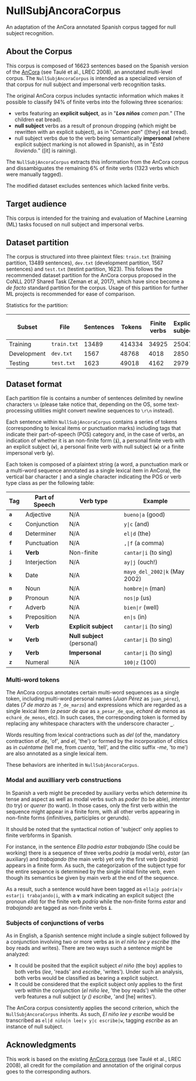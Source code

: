 # NullSubjAncoraCorpus
An adaptation of the AnCora annotated Spanish corpus tagged for null subject recognition.

## About the Corpus
This corpus is composed of 16623 sentences based on the Spanish version of the [AnCora](https://clic.ub.edu/corpus/es/ancora) (see Taulé et al., LREC 2008), an annotated multi-level corpus. The `NullSubjAncoraCorpus` is intended as a specialized version of that corpus for null subject and impersonal verb recognition tasks.

The original AnCora corpus includes syntactic information which makes it possible to classify 94% of finite verbs into the following three scenarios:
- verbs featuring an **explicit subject**, as in "_**Los niños** comen pan._" (The children eat bread).
- **null subject** verbs as a result of pronoun dropping (which might be rewritten with an explicit subject), as in "_Comen pan_" (\[they\] eat bread).
- null subject verbs due to the verb being semantically **impersonal** (where explicit subject marking is not allowed in Spanish), as in "_Está lloviendo._" (\[it\] is raining).

The `NullSubjAncoraCorpus` extracts this information from the AnCora corpus and dissambiguates the remaining 6% of finite verbs (1323 verbs which were manually tagged).

The modified dataset excludes sentences which lacked finite verbs.

## Target audience
This corpus is intended for the training and evaluation of Machine Learning (ML) tasks focused on null subject and impersonal verbs.

## Dataset partition
The corpus is structured into three plaintext files: `train.txt` (training partition, 13489 sentences), `dev.txt` (development partition, 1567 sentences) and `test.txt` (testint partition, 1623). This follows the recommended dataset partition for the AnCora corpus proposed in the  CoNLL 2017 Shared Task (Zeman et al, 2017), which have since become a _de facto_ standard partition for the corpus. Usage of this partition for further ML projects is recommended for ease of comparison.

Statistics for the partition:

| Subset | File | Sentences | Tokens | Finite verbs | Explicit subject | Null subject (excluding impersonal) | Impersonal |
|--------|------|-----------|--------|--------------|------------------|-------------------------------------|------------|
| Training    | `train.txt` | 13489 | 414334 | 34925 | 25047 |  8835 | 1043 |
| Development | `dev.txt`   |  1567 |  48768 |  4018 |  2850 |  1062 |  106 |
| Testing     | `test.txt`  |  1623 |  49018 |  4162 |  2979 |  1062 |  121 |

## Dataset format
Each partition file is contains a number of sentences delimited by newline characters `\n` (please take notice that, depending on the OS, some text-processing utilities might convert newline sequences to `\r\n` instead).

Each sentence within `NullSubjAncoraCorpus` contains a series of tokens (corresponding to lexical items or punctuation marks) including tags that indicate their part-of-speech (POS) category and, in the case of verbs, an indication of whether it is an non-finite form (**`i`**), a personal finite verb with an explicit subject (**`v`**), a personal finite verb with null subject (**`w`**) or a finite impersonal verb (**`y`**).

Each token is composed of a plaintext string (a word, a punctuation mark or a multi-word sequence annotated as a single lexical item in AnCora), the vertical bar character **`|`** and a single character indicating the POS or verb type class as per the following table:

| Tag     | Part of Speech | Verb type                   | Example                       |
|---------|----------------|-----------------------------|-------------------------------|
| **`a`** | Adjective      | N/A                         | `bueno\|a` (good)             |
| **`c`** | Conjunction    | N/A                         | `y\|c` (and)                  |
| **`d`** | Determiner     | N/A                         | `el\|d` (the)                 |
| **`f`** | Punctuation    | N/A                         | `,\|f` (a comma)              |
| **`i`** | **Verb**       | Non-finite                  | `cantar\|i` (to sing)         |
| **`j`** | Interjection   | N/A                         | `ay\|j` (ouch!)               |
| **`k`** | Date           | N/A                         | `mayo_del_2002\|k` (May 2002) |
| **`n`** | Noun           | N/A                         | `hombre\|n` (man)             |
| **`p`** | Pronoun        | N/A                         | `nos\|p` (us)                 |
| **`r`** | Adverb         | N/A                         | `bien\|r` (well)              |
| **`s`** | Preposition    | N/A                         | `en\|s` (in)                  |
| **`v`** | **Verb**       | **Explicit subject**        | `cantar\|i` (to sing)         |
| **`w`** | **Verb**       | **Null subject** (personal) | `cantar\|i` (to sing)         |
| **`y`** | **Verb**       | **Impersonal**              | `cantar\|i` (to sing)         |
| **`z`** | Numeral        | N/A                         | `100\|z` (100)                |

### Multi-word tokens
The AnCora corpus annotates certain multi-word sequences as a single token, including multi-word personal names (_Juan Pérez_ as `juan_pérez`), dates (_7 de marzo_ as `7_de_marzo`) and expressions which are regarded as a single lexical item (_a pesar de que_ as `a_pesar_de_que`, _echaré de menos_ as `echaré_de_menos`, etc). In such cases, the corresponding token is formed by replacing any whitespace characters with the underscore character **`_`**.

Words resulting from lexical contractions such as _del_ (of the, mandatory contraction of  _de_, 'of', and _el_, 'the') or formed by the incorporation of clitics as in _cuéntame_ (tell me, from _cuenta_, 'tell', and the clitic suffix _-me_, 'to me') are also annotated as a single lexical item.

These behaviors are inherited in `NullSubjAncoraCorpus`.

### Modal and auxilliary verb constructions

In Spanish a verb might be preceded by auxiliary verbs which determine its tense and aspect as well as modal verbs such as _poder_ (to be able), _intentar_ (to try) or _querer_ (to want). In those cases, only the first verb within the sequence might appear in a finite form, with all other verbs appearing in non-finite forms (infinitives, participles or gerunds).

It should be noted that the syntactical notion of 'subject' only applies to finite verbforms in Spanish.

For instance, in the sentence _Ella podría estar trabajando_ (She could be working) there is a sequence of three verbs _podría_ (a modal verb), _estar_ (an auxiliary) and _trabajando_ (the main verb) yet only the first verb (_podría_) appears in a finite form. As such, the categorization of the subject type for the entire sequence is determined by the single initial finite verb, even though its semantics be given by main verb at the end of the sequence.

As a result, such a sentence would have been tagged as `ella|p podría|v estar|i trabajando|i`, with a **`v`** mark indicating an explicit subject (the pronoun _ella_) for the finite verb _podría_ while the non-finite forms _estar_ and _trabajando_ are tagged as non-finite verbs **`i`**.

### Subjects of conjunctions of verbs

As in English, a Spanish sentence might include a single subject followed by a conjunction involving two or more verbs as in _el niño lee y escribe_ (the boy reads and writes). There are two ways such a sentence might be analyzed:

- It could be posited that the explicit subject _el niño_ (the boy) applies to both verbs (_lee_, 'reads' and _escribe_, 'writes'). Under such an analysis, both verbs would be classified as bearing a explicit subject.
- It could be considered that the explicit subject only applies to the first verb within the conjunction (_el niño lee_, 'the boy reads') while the other verb features a null subject (_y () escribe_, 'and \[he\] writes').

The AnCora corpus consistently applies the second criterion, which the `NullSubjAncoraCorpus` inherits. As such, _El niño lee y escribe_ would be transcribed as `el|d niño|n lee|v y|c escribe|w`, tagging _escribe_ as an instance of null subject.

## Acknowledgments
This work is based on the existing [AnCora corpus](https://clic.ub.edu/corpus/es/ancora) (see Taulé et al., LREC 2008), all credit for the compilation and annotation of the original corpus goes to the corresponding authors.
